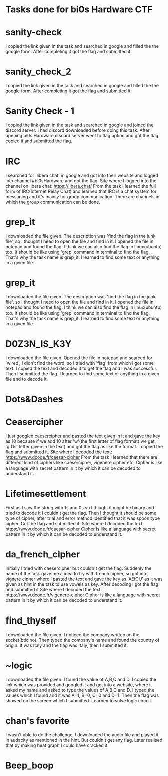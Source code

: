 # Tasks done for bi0s Hardware CTF
# sanity-check
I copied the link given in the task and searched in google and filled the the google form. After completing it got the flag and submitted it.

# sanity_check_2
I copied the link given in the task and searched in google and filled the the google form. After completing it got the flag and submitted it.

# Sanity Check - 1
I copied the link given in the task and searched in google and joined the discord server. I had discord downloaded before doing this task. After opening bi0s Hardware discord server went to flag option and got the flag, copied it and submitted the flag.

# IRC
I searched for 'libera chat' in google and got into their website and logged into channel #bi0sHardware and got the flag.
Site where I logged into the channel on libera chat: https://libera.chat/
From the task I learned the full form of IRC(Internet Relay Chat) and learned that IRC is a chat system for messaging and it's mainly for group communication. There are channels in which the group communication can be done.

# grep_it
I downloaded the file given. The description was 'find the flag in the junk file', so I thought I need to open the file and find in it. I opened the file in notepad and found the flag.
I think we can also find the flag in linux(ubuntu) too. It should be like using 'grep' command in terminal to find the flag. That's why the task name is grep_it.
I learned to find some text or anything in a given file.

# grep_it
I downloaded the file given. The description was 'find the flag in the junk file', so I thought I need to open the file and find in it. I opened the file in notepad and found the flag.
I think we can also find the flag in linux(ubuntu) too. It should be like using 'grep' command in terminal to find the flag. That's why the task name is grep_it.
I learned to find some text or anything in a given file.

# D0Z3N_IS_K3Y
I downloaded the file given. Opened the file in notepad and searced for 'wired', I didn't find the word, so I tried with 'flag' from which i got some text. I copied the text and decoded it to get the flag and I was successful. Then I submitted the flag.
I learned to find some text or anything in a given file and to decode it.

# Dots&Dashes

# Ceasercipher
I just googled caesercipher and pasted the text given in it and gave the key as 10 because if we add 10 after 'w'(the first letter of flag format) we get 'g'(1st letter given in the text) and got the flag as like the format. I copied the flag and submitted it.
Site where I decoded the text: https://www.dcode.fr/caesar-cipher
From the task I learned that there are different kind of ciphers like caesercipher, vigenere cipher etc.
Cipher is like a language with secret pattern in it by which it can be decoded to understand it.

# Lifetimesettlement
First as I saw the string with 1s and 0s so I thiught it might be binary and tried to decode it I couldn't get the flag. Then I thought it should be some type of cipher, after trial and error method identified that it was spoon type cipher. Got the flag and submitted it.
Site where I decoded the text: https://www.dcode.fr/caesar-cipher
Cipher is like a language with secret pattern in it by which it can be decoded to understand it.

# da_french_cipher
Initially I tried with caesercipher but couldn't get the flag. Suddenly the name of the task gave me a idea to try with french cipher, so got into vignere cipher where I pasted the text and gave the key as 'AEIOU' as it was given as hint in the task to use vowels as key. After decoding I got the flag and submitted it
Site where I decoded the text: https://www.dcode.fr/vigenere-cipher
Cipher is like a language with secret pattern in it by which it can be decoded to understand it.

# find_thyself
I downloaded the file given. I noticed the company written on the socket(bticino). Then typed the company's name and found the country of origin. It was Italy and the flag was Italy, then I submitted it.

# ~logic
I downloaded the file given. I found the value of A,B,C and D. I copied the link which was provided and googled it and got into a website, where it asked my name and asked to type the values of A,B,C and D. I typed the values which I found and it was A=1, B=0, C=0 and D=1. Then the flag was showed on the screen which I submitted.
Learned to solve logic circuit.

# chan's favorite
I wasn't able to do the challenge. I downloaded the audio file and played it in audacity as mentioned in the hint. But couldn't get any flag. Later realised that by making heat graph I could have cracked it.

# Beep_boop
